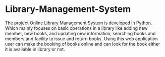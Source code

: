 # Library-Management-System
The project Online Library Management System is developed in Python. 
 Which mainly focuses on basic operations in a library like adding new member, new books, and updating new information, searching books and members and facility to issue and return books. 
 Using this web application user can make the booking of books online and can look for the book either it is available in library or not.

